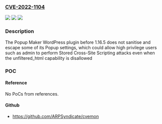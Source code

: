 ### [CVE-2022-1104](https://cve.mitre.org/cgi-bin/cvename.cgi?name=CVE-2022-1104)
![](https://img.shields.io/static/v1?label=Product&message=Popup%20Maker%20%E2%80%93%20Popup%20for%20opt-ins%2C%20lead%20gen%2C%20%26%20more&color=blue)
![](https://img.shields.io/static/v1?label=Version&message=1.16.5%3C%201.16.5%20&color=brighgreen)
![](https://img.shields.io/static/v1?label=Vulnerability&message=CWE-79%20Cross-site%20Scripting%20(XSS)&color=brighgreen)

### Description

The Popup Maker WordPress plugin before 1.16.5 does not sanitise and escape some of its Popup settings, which could allow high privilege users such as admin to perform Stored Cross-Site Scripting attacks even when the unfiltered_html capability is disallowed

### POC

#### Reference
No PoCs from references.

#### Github
- https://github.com/ARPSyndicate/cvemon

